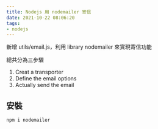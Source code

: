 ```yaml
---
title: Nodejs 用 nodemailer 寄信
date: 2021-10-22 08:06:20
tags:
- nodejs
---
```


新增 utils/email.js，利用 library nodemailer 來實現寄信功能

總共分為三步驟
1. Creat a transporter
2. Define the email options
3. Actually send the email

## 安裝
``` bash
npm i nodemailer
```

#